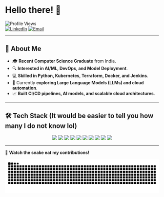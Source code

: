 # Hello there! 👋

![Profile Views](https://komarev.com/ghpvc/?username=Bloodwingv2&label=Profile+Views&color=blue&style=flat)  
[![LinkedIn](https://img.shields.io/badge/LinkedIn-Mirang_Bhandari-0077B5?style=flat&logo=linkedin)](https://www.linkedin.com/in/mirangbhandari/)
[![Email](https://img.shields.io/badge/Gmail-bhandariumesh81@gmail.com-D14836?style=flat&logo=gmail)](mailto:bhandariumesh81@gmail.com)

---

## 🚀 About Me  
- 🎓 **Recent Computer Science Graduate** from India.  
- 🔍 **Interested in AI/ML, DevOps, and Model Deployment**.  
- 💻 **Skilled in Python, Kubernetes, Terraform, Docker, and Jenkins**.  
- 🌱 Currently **exploring Large Language Models (LLMs) and cloud automation**.  
- 📈 **Built CI/CD pipelines, AI models, and scalable cloud architectures**.  

---

## 🛠️ Tech Stack  (It would be easier to tell you how many I do not know lol)

<p align="center">
  <img src="https://img.shields.io/badge/Python-3776AB?style=for-the-badge&logo=python&logoColor=white">
  <img src="https://img.shields.io/badge/Groovy-4298B8?style=for-the-badge&logo=apachegroovy&logoColor=white">
  <img src="https://img.shields.io/badge/Jenkins-D24939?style=for-the-badge&logo=jenkins&logoColor=white">
  <img src="https://img.shields.io/badge/Streamlit-FF4B4B?style=for-the-badge&logo=streamlit&logoColor=white">
  <img src="https://img.shields.io/badge/Machine%20Learning-007ACC?style=for-the-badge&logo=tensorflow&logoColor=white">
  <img src="https://img.shields.io/badge/Deep%20Learning-FF6F00?style=for-the-badge&logo=pytorch&logoColor=white">
  <img src="https://img.shields.io/badge/Terraform-7B42BC?style=for-the-badge&logo=terraform&logoColor=white">
  <img src="https://img.shields.io/badge/Docker-2496ED?style=for-the-badge&logo=docker&logoColor=white">
  <img src="https://img.shields.io/badge/Kubernetes-326CE5?style=for-the-badge&logo=kubernetes&logoColor=white">
  <img src="https://img.shields.io/badge/AWS-232F3E?style=for-the-badge&logo=amazonaws&logoColor=white">
</p>

---

🐍 **Watch the snake eat my contributions!**  
<p align="center">
  <img src="https://github.com/Bloodwingv2/Bloodwingv2/blob/output/snake.svg">
</p>
